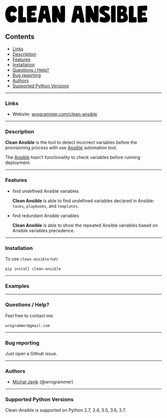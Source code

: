 ![Clean Ansible Logo](/logos/clean_ansible_logo.png)

## Contents
* [Links](https://github.com/wrogrammer/clean-ansible#Links)
* [Description](https://github.com/wrogrammer/clean-ansible#Description)
* [Features](https://github.com/wrogrammer/clean-ansible#Features)
* [Installation](https://github.com/wrogrammer/clean-ansible#Installation)
* [Questions / Help?](https://github.com/wrogrammer/clean-ansible#questions--help)
* [Bug reporting](https://github.com/wrogrammer/clean-ansible#bug-reporting)
* [Authors](https://github.com/wrogrammer/clean-ansible#Authors)
* [Supported Python Versions](https://github.com/wrogrammer/clean-ansible#supported-python-versions)


------------
### Links
- Website: [wrogrammer.com/clean-ansible](https://wrogrammer.com/ "wrogrammer.com/clean-ansible")

------------
### Description
**Clean Ansible** is the tool to detect incorrect variables before the provisioning process with use [Ansible](https://github.com/ansible/ansible "Ansible") automation tool.

The [Ansible](https://github.com/ansible/ansible "Ansible") hasn't functionality to check variables before running deployment.

------------
### Features
- find undefined Ansible variables

  **Clean Ansible** is able to find undefined variables declared in Ansible: `tasks`, `playbooks`, and `templates`.

- find redundant Ansible variables

  **Clean Ansible** is able to show the repeated Ansible variables based on Ansible variables precedence.

------------
### Installation

To use `clean-ansible` run:

```pip install clean-ansible```

------------
### Examples

------------
### Questions / Help?

Feel free to contact me:

`wrogrammer@gmail.com`
 
------------
### Bug reporting
Just open a Github issue.

------------
### Authors
- [Michał Janik](https://www.linkedin.com/in/michal-janik/ "Michał Janik") (@wrogrammer)

------------
### Supported Python Versions
Clean-Ansible is supported on Python 2.7, 3.4, 3.5, 3.6, 3.7.
